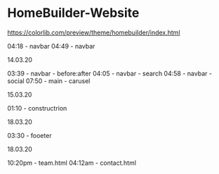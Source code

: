 # HomeBuilder-Website


https://colorlib.com/preview/theme/homebuilder/index.html


04:18 - navbar
04:49 - navbar

14.03.20

03:39 - navbar - before:after
04:05 - navbar - search
04:58 - navbar - social
07:50 - main - carusel

15.03.20

01:10 - constructrion

18.03.20

03:30 - fooeter

18.03.20

10:20pm - team.html
04:12am - contact.html